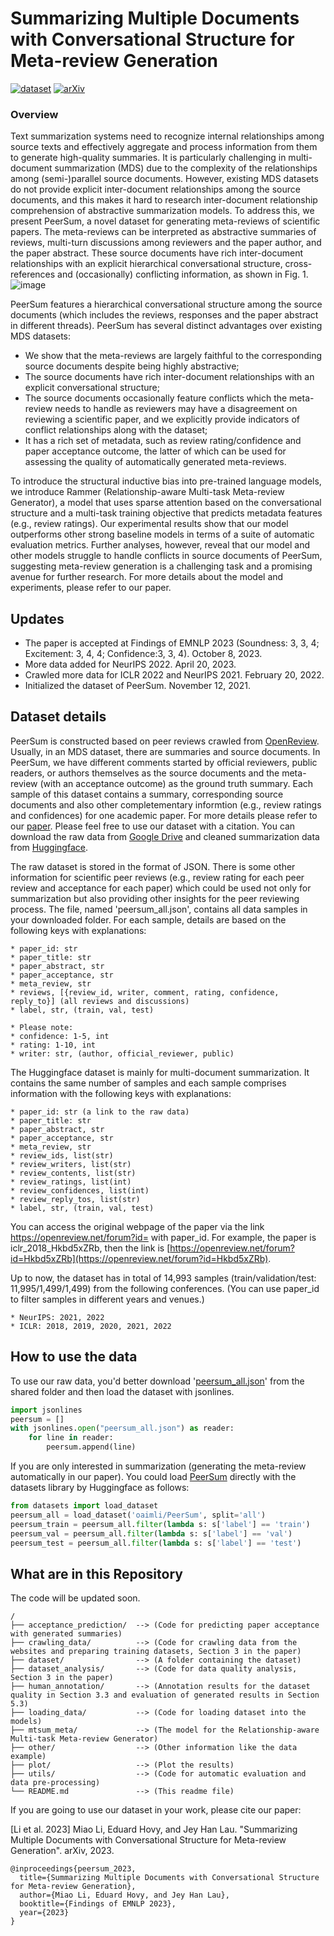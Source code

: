 # Summarizing Multiple Documents with Conversational Structure for Meta-review Generation
[![dataset](https://img.shields.io/badge/dataset-%20PeerSum-orange)](https://huggingface.co/datasets/oaimli/PeerSum) [![arXiv](https://img.shields.io/badge/arxiv-2305.01498-lightgrey)](https://arxiv.org/abs/2305.01498)

### Overview
Text summarization systems need to recognize internal relationships among source texts and effectively aggregate and process information from them to generate high-quality summaries. It is particularly challenging in multi-document summarization (MDS) due to the complexity of the relationships among (semi-)parallel source documents. However, existing MDS datasets do not provide explicit inter-document relationships among the source documents, and this makes it hard to research inter-document relationship comprehension of abstractive summarization models. To address this, we present PeerSum, a novel dataset for generating meta-reviews of scientific papers. The meta-reviews can be interpreted as abstractive summaries of reviews, multi-turn discussions among reviewers and the paper author, and the paper abstract. These source documents have rich inter-document relationships with an explicit hierarchical conversational structure, cross-references and (occasionally) conflicting information, as shown in Fig. 1. 
![image](https://github.com/oaimli/PeerSum/assets/12547070/aa23aa8a-5fed-4cd7-a025-852dbeb0bfdc)

PeerSum features a hierarchical conversational structure among the source documents (which includes the reviews, responses and the paper abstract in different threads). PeerSum has several distinct advantages over existing MDS datasets: 
- We show that the meta-reviews are largely faithful to the corresponding source documents despite being highly abstractive;
- The source documents have rich inter-document relationships with an explicit conversational structure;
- The source documents occasionally feature conflicts which the meta-review needs to handle as reviewers may have a disagreement on reviewing a scientific paper, and we explicitly provide indicators of conflict relationships along with the dataset;
- It has a rich set of metadata, such as review rating/confidence and paper acceptance outcome, the latter of which can be used for assessing the quality of automatically generated meta-reviews.

To introduce the structural inductive bias into pre-trained language models, we introduce Rammer (Relationship-aware Multi-task Meta-review Generator), a model that uses sparse attention based on the conversational structure and a multi-task training objective that predicts metadata features (e.g., review ratings). Our experimental results show that our model outperforms other strong baseline models in terms of a suite of automatic evaluation metrics. Further analyses, however, reveal that our model and other models struggle to handle conflicts in source documents of PeerSum, suggesting meta-review generation is a challenging task and a promising avenue for further research. For more details about the model and experiments, please refer to our paper.

## Updates
* The paper is accepted at Findings of EMNLP 2023 (Soundness: 3, 3, 4; Excitement: 3, 4, 4; Confidence:3, 3, 4). October 8, 2023.
* More data added for NeurIPS 2022. April 20, 2023. 
* Crawled more data for ICLR 2022 and NeurIPS 2021. February 20, 2022. 
* Initialized the dataset of PeerSum. November 12, 2021.

## Dataset details
PeerSum is constructed based on peer reviews crawled from [OpenReview](https://openreview.net/). Usually, in an MDS dataset, there are summaries and source documents. In PeerSum, we have different comments started by official reviewers, public readers, or authors themselves as the source documents and the meta-review (with an acceptance outcome) as the ground truth summary. Each sample of this dataset contains a summary, corresponding source documents and also other completementary informtion (e.g., review ratings and confidences) for one academic paper. For more details please refer to our [paper](https://arxiv.org/abs/2305.01498). Please feel free to use our dataset with a citation. You can download the raw data from [Google Drive](https://drive.google.com/drive/folders/1SGYvxY1vOZF2MpDn3B-apdWHCIfpN2uB?usp=sharing) and cleaned summarization data from [Huggingface](https://huggingface.co/datasets/oaimli/PeerSum).

The raw dataset is stored in the format of JSON. There is some other information for scientific peer reviews (e.g., review rating for each peer review and acceptance for each paper) which could be used not only for summarization but also providing other insights for the peer reviewing process. The file, named 'peersum_all.json', contains all data samples in your downloaded folder. For each sample, details are based on the following keys with explanations:
```
* paper_id: str
* paper_title: str
* paper_abstract, str
* paper_acceptance, str
* meta_review, str
* reviews, [{review_id, writer, comment, rating, confidence, reply_to}] (all reviews and discussions)
* label, str, (train, val, test)

* Please note:
* confidence: 1-5, int
* rating: 1-10, int
* writer: str, (author, official_reviewer, public)
```

The Huggingface dataset is mainly for multi-document summarization. It contains the same number of samples and each sample comprises information with the following keys with explanations:
```
* paper_id: str (a link to the raw data)
* paper_title: str
* paper_abstract, str
* paper_acceptance, str
* meta_review, str
* review_ids, list(str)
* review_writers, list(str)
* review_contents, list(str)
* review_ratings, list(int)
* review_confidences, list(int)
* review_reply_tos, list(str)
* label, str, (train, val, test)
```

You can access the original webpage of the paper via the link https://openreview.net/forum?id= with paper_id. For example, the paper is iclr_2018_Hkbd5xZRb, then the link is [https://openreview.net/forum?id=Hkbd5xZRb](https://openreview.net/forum?id=Hkbd5xZRb).

Up to now, the dataset has in total of 14,993 samples (train/validation/test: 11,995/1,499/1,499) from the following conferences. (You can use paper_id to filter samples in different years and venues.)
```
* NeurIPS: 2021, 2022
* ICLR: 2018, 2019, 2020, 2021, 2022
```


## How to use the data
To use our raw data, you'd better download '[peersum_all.json](https://drive.google.com/file/d/1XCF4omItvv-cyUkLhzt-DLDkg2AKga2O/view?usp=drive_link)' from the shared folder and then load the dataset with jsonlines.
```python
import jsonlines
peersum = []
with jsonlines.open("peersum_all.json") as reader:
    for line in reader:
        peersum.append(line)
```

If you are only interested in summarization (generating the meta-review automatically in our paper). You could load [PeerSum](https://huggingface.co/datasets/oaimli/PeerSum) directly with the datasets library by Huggingface as follows:
```python
from datasets import load_dataset
peersum_all = load_dataset('oaimli/PeerSum', split='all')
peersum_train = peersum_all.filter(lambda s: s['label'] == 'train')
peersum_val = peersum_all.filter(lambda s: s['label'] == 'val')
peersum_test = peersum_all.filter(lambda s: s['label'] == 'test')
```


## What are in this Repository
The code will be updated soon.
```
/
├── acceptance_prediction/  --> (Code for predicting paper acceptance with generated summaries)
├── crawling_data/          --> (Code for crawling data from the websites and preparing training datasets, Section 3 in the paper)
├── dataset/                --> (A folder containing the dataset)
├── dataset_analysis/       --> (Code for data quality analysis, Section 3 in the paper)
├── human_annotation/       --> (Annotation results for the dataset quality in Section 3.3 and evaluation of generated results in Section 5.3)
├── loading_data/           --> (Code for loading dataset into the models)
├── mtsum_meta/             --> (The model for the Relationship-aware Multi-task Meta-review Generator)   
├── other/                  --> (Other information like the data example)
├── plot/                   --> (Plot the results)
├── utils/                  --> (Code for automatic evaluation and data pre-processing)   
└── README.md               --> (This readme file)
```

If you are going to use our dataset in your work, please cite our paper:

[Li et al. 2023] Miao Li, Eduard Hovy, and Jey Han Lau. "Summarizing Multiple Documents with Conversational Structure for Meta-review Generation". arXiv, 2023.
```
@inproceedings{peersum_2023,
  title={Summarizing Multiple Documents with Conversational Structure for Meta-review Generation},
  author={Miao Li, Eduard Hovy, and Jey Han Lau},
  booktitle={Findings of EMNLP 2023},
  year={2023}
}
```



